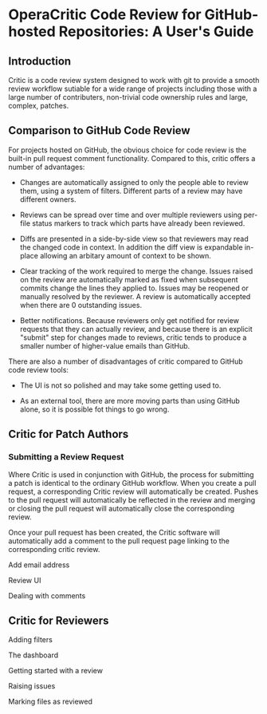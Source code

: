 # OperaCritic Code Review for GitHub-hosted Repositories: A User's Guide #

## Introduction ##

Critic is a code review system designed to work with git to provide a
smooth review workflow sutiable for a wide range of projects including
those with a large number of contributers, non-trivial code ownership
rules and large, complex, patches.

## Comparison to GitHub Code Review ##

For projects hosted on GitHub, the obvious choice for code review is
the built-in pull request comment functionality. Compared to this,
critic offers a number of advantages:

* Changes are automatically assigned to only the people able to review
  them, using a system of filters. Different parts of a review may
  have different owners.

* Reviews can be spread over time and over multiple reviewers using
  per-file status markers to track which parts have already been reviewed.

* Diffs are presented in a side-by-side view so that reviewers may
  read the changed code in context. In addition the diff view is
  expandable in-place allowing an arbitary amount of context to be shown.

* Clear tracking of the work required to merge the change. Issues
  raised on the review are automatically marked as fixed when
  subsequent commits change the lines they applied to. Issues may be
  reopened or manually resolved by the reviewer. A review is
  automatically accepted when there are 0 outstanding issues.

* Better notifications. Because reviewers only get notified for review
  requests that they can actually review, and because there is an
  explicit "submit" step for changes made to reviews, critic tends to
  produce a smaller number of higher-value emails than GitHub.

There are also a number of disadvantages of critic compared to GitHub
code review tools:

* The UI is not so polished and may take some getting used to.

* As an external tool, there are more moving parts than using GitHub
  alone, so it is possible fot things to go wrong.

## Critic for Patch Authors ##

### Submitting a Review Request ###

Where Critic is used in conjunction with GitHub, the process for
submitting a patch is identical to the ordinary GitHub
workflow. When you create a pull request, a corresponding Critic
review will automatically be created. Pushes to the pull request will
automatically be reflected in the review and merging or closing the
pull request will automatically close the corresponding review.

Once your pull request has been created, the Critic software will
automatically add a comment to the pull request page linking to the
corresponding critic review.

Add email address

Review UI

Dealing with comments

## Critic for Reviewers ##

Adding filters

The dashboard

Getting started with a review

Raising issues

Marking files as reviewed

